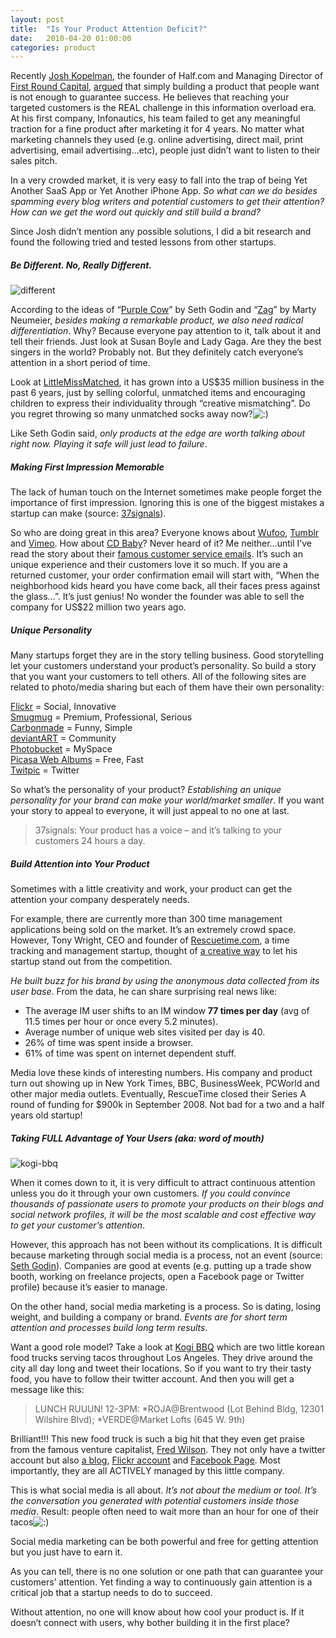```yaml
---
layout: post
title:  "Is Your Product Attention Deficit?"
date:   2010-04-20 01:00:00
categories: product
---
```


Recently [Josh Kopelman](http://www.linkedin.com/in/jkopelman), the founder of Half.com and Managing Director of [First Round Capital](http://firstround.com), [argued](http://redeye.firstround.com/2010/04/everyone-i-spoke-with-loved-the-idea.html) that simply building a product that people want is not enough to guarantee success. He believes that reaching your targeted customers is the REAL challenge in this information overload era. At his first company, Infonautics, his team failed to get any meaningful traction for a fine product after marketing it for 4 years. No matter what marketing channels they used (e.g. online advertising, direct mail, print advertising, email advertising…etc), people just didn’t want to listen to their sales pitch.

In a very crowded market, it is very easy to fall into the trap of being Yet Another SaaS App or Yet Another iPhone App. _So what can we do besides spamming every blog writers and potential customers to get their attention? How can we get the word out quickly and still build a brand?_

Since Josh didn’t mention any possible solutions, I did a bit research and found the following tried and tested lessons from other startups.

##### Be Different. No, Really Different.

![](http://blog.primitus.com/wp-content/uploads/2010/04/1.jpg "different")

According to the ideas of “[Purple Cow](http://www.sethgodin.com/purple/)” by Seth Godin and “[Zag](http://www.amazon.com/Zag-Number-Strategy-High-Performance-Brands/dp/0321426770)” by Marty Neumeier, _besides making a remarkable product, we also need radical differentiation_. Why? Because everyone pay attention to it, talk about it and tell their friends. Just look at Susan Boyle and Lady Gaga. Are they the best singers in the world? Probably not. But they definitely catch everyone’s attention in a short period of time.

Look at [LittleMissMatched](http://www.littlemissmatched.com), it has grown into a US$35 million business in the past 6 years, just by selling colorful, unmatched items and encouraging children to express their individuality through “creative mismatching”. Do you regret throwing so many unmatched socks away now?![:)](http://blog.primitus.com/wp-includes/images/smilies/simple-smile.png)

Like Seth Godin said, _only products at the edge are worth talking about right now. Playing it safe will just lead to failure_.

##### Making First Impression Memorable

The lack of human touch on the Internet sometimes make people forget the importance of first impression. Ignoring this is one of the biggest mistakes a startup can make (source: [37signals](http://gettingreal.37signals.com/ch09_The_Blank_Slate.php)).

So who are doing great in this area? Everyone knows about [Wufoo](http://wufoo.com), [Tumblr](http://tumblr.com) and [Vimeo](http://vimeo.com). How about [CD Baby](http://cdbaby.com)? Never heard of it? Me neither…until I’ve read the story about their [famous customer service emails](http://sharealike.org/index.php/2009/10/07/cd-babys-shipment-confirmation-email/). It’s such an unique experience and their customers love it so much. If you are a returned customer, your order confirmation email will start with, “When the neighborhood kids heard you have come back, all their faces press against the glass…”. It’s just genius! No wonder the founder was able to sell the company for US$22 million two years ago.

##### Unique Personality

Many startups forget they are in the story telling business. Good storytelling let your customers understand your product’s personality. So build a story that you want your customers to tell others. All of the following sites are related to photo/media sharing but each of them have their own personality:

[Flickr](http://flickr.com) = Social, Innovative  
 [Smugmug](http://smugmug.com) = Premium, Professional, Serious  
 [Carbonmade](http://carbonmade.com) = Funny, Simple  
 [deviantART](http://deviantART.com) = Community  
 [Photobucket](http://Photobucket.com) = MySpace  
 [Picasa Web Albums](http://picasaweb.google.com) = Free, Fast  
 [Twitpic](http://Twitpic.com) = Twitter

So what’s the personality of your product? _Establishing an unique personality for your brand can make your world/market smaller_. If you want your story to appeal to everyone, it will just appeal to no one at last.

> 37signals: Your product has a voice – and it’s talking to your customers 24 hours a day.

##### Build Attention into Your Product

Sometimes with a little creativity and work, your product can get the attention your company desperately needs.

For example, there are currently more than 300 time management applications being sold on the market. It’s an extremely crowd space. However, Tony Wright, CEO and founder of [Rescuetime.com](http://Rescuetime.com), a time tracking and management startup, thought of [a creative way](http://blog.avangate.com/startup-software-business/) to let his startup stand out from the competition.

_He built buzz for his brand by using the anonymous data collected from its user base_. From the data, he can share surprising real news like:

*   The average IM user shifts to an IM window **77 times per day** (avg of 11.5 times per hour or once every 5.2 minutes).
*   Average number of unique web sites visited per day is 40.
*   26% of time was spent inside a browser.
*   61% of time was spent on internet dependent stuff.

Media love these kinds of interesting numbers. His company and product turn out showing up in New York Times, BBC, BusinessWeek, PCWorld and other major media outlets. Eventually, RescueTime closed their Series A round of funding for $900k in September 2008\. Not bad for a two and a half years old startup!

##### Taking FULL Advantage of Your Users (aka: word of mouth)

![](http://blog.primitus.com/wp-content/uploads/2010/04/kogi-bbq.jpg "kogi-bbq")

When it comes down to it, it is very difficult to attract continuous attention unless you do it through your own customers. _If you could convince thousands of passionate users to promote your products on their blogs and social network profiles, it will be the most scalable and cost effective way to get your customer’s attention_.

However, this approach has not been without its complications. It is difficult because marketing through social media is a process, not an event (source: [Seth Godin](http://sethgodin.typepad.com/seths_blog/2009/12/the-reason-social-media-is-so-difficult-for-most-organizations.html)). Companies are good at events (e.g. putting up a trade show booth, working on freelance projects, open a Facebook page or Twitter profile) because it’s easier to manage.

On the other hand, social media marketing is a process. So is dating, losing weight, and building a company or brand. _Events are for short term attention and processes build long term results_.

Want a good role model? Take a look at [Kogi BBQ](http://kogibbq.com/) which are two little korean food trucks serving tacos throughout Los Angeles. They drive around the city all day long and tweet their locations. So if you want to try their tasty food, you have to follow their twitter account. And then you will get a message like this:

> LUNCH RUUUN! 12-3PM: *ROJA@Brentwood (Lot Behind Bldg, 12301 Wilshire Blvd); *VERDE@Market Lofts (645 W. 9th)

Brilliant!!! This new food truck is such a big hit that they even get praise from the famous venture capitalist, [Fred Wilson](http://www.avc.com/a_vc/2009/04/earning-your-media.html). They not only have a twitter account but also [a blog](http://kogibbq.com/), [Flickr account](http://www.flickr.com/photos/kogibbq/) and [Facebook Page](http://www.facebook.com/pages/Kogi-BBQ/69270921928). Most importantly, they are all ACTIVELY managed by this little company.

This is what social media is all about. _It’s not about the medium or tool. It’s the conversation you generated with potential customers inside those media_. Result: people often need to wait more than an hour for one of their tacos![:)](http://blog.primitus.com/wp-includes/images/smilies/simple-smile.png)

Social media marketing can be both powerful and free for getting attention but you just have to earn it.

As you can tell, there is no one solution or one path that can guarantee your customers’ attention. Yet finding a way to continuously gain attention is a critical job that a startup needs to do to succeed.

Without attention, no one will know about how cool your product is. If it doesn’t connect with users, why bother building it in the first place?
